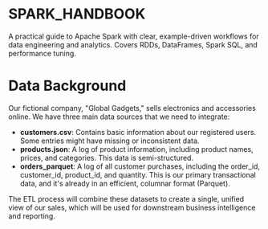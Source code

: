 # SPARK_HANDBOOK
A practical guide to Apache Spark with clear, example-driven workflows for data engineering and analytics. Covers RDDs, DataFrames, Spark SQL, and performance tuning.


# Data Background

Our fictional company, "Global Gadgets," sells electronics and accessories online. We have three main data sources that we need to integrate:

- **customers.csv**: Contains basic information about our registered users. Some entries might have missing or inconsistent data.
- **products.json**: A log of product information, including product names, prices, and categories. This data is semi-structured.
- **orders_parquet**: A log of all customer purchases, including the order_id, customer_id, product_id, and quantity. This is our primary transactional data, and it's already in an efficient, columnar format (Parquet).

The ETL process will combine these datasets to create a single, unified view of our sales, which will be used for downstream business intelligence and reporting.
